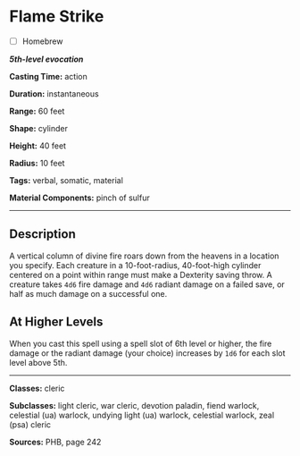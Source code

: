 # Flame Strike

- [ ] Homebrew

***5th-level evocation***

**Casting Time:** action

**Duration:** instantaneous

**Range:** 60 feet

**Shape:** cylinder

**Height:** 40 feet

**Radius:** 10 feet

**Tags:** verbal, somatic, material

**Material Components:** pinch of sulfur

---

## Description
A vertical column of divine fire roars down from the heavens in a location you specify. Each creature in a 10-foot-radius, 40-foot-high cylinder centered on a point within range must make a Dexterity saving throw. A creature takes `4d6` fire damage and `4d6` radiant damage on a failed save, or half as much damage on a successful one.

## At Higher Levels
When you cast this spell using a spell slot of 6th level or higher, the fire damage or the radiant damage (your choice) increases by `1d6` for each slot level above 5th.

---

**Classes:** cleric

**Subclasses:** light cleric, war cleric, devotion paladin, fiend warlock, celestial (ua) warlock, undying light (ua) warlock, celestial warlock, zeal (psa) cleric

**Sources:** PHB, page 242
